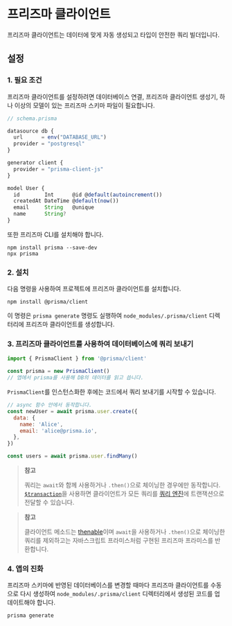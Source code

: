 # 프리즈마 클라이언트

프리즈마 클라이언트는 데이터에 맞게 자동 생성되고 타입이 안전한 쿼리 빌더입니다.

## 설정

### 1. 필요 조건

프리즈마 클라이언트를 설정하려면 데이터베이스 연결, 프리즈마 클라이언트 생성기, 하나 이상의 모델이 있는 프리즈마 스키마 파일이 필요합니다.

```typescript
// schema.prisma

datasource db {
  url      = env("DATABASE_URL")
  provider = "postgresql"
}

generator client {
  provider = "prisma-client-js"
}

model User {
  id        Int      @id @default(autoincrement())
  createdAt DateTime @default(now())
  email     String   @unique
  name      String?
}
```

또한 프리즈마 CLI를 설치해야 합니다.

```shell
npm install prisma --save-dev
npx prisma
```

### 2. 설치

다음 명령을 사용하여 프로젝트에 프리즈마 클라이언트를 설치합니다.

```shell
npm install @prisma/client
```

이 명령은 `prisma generate` 명령도 실행하여 `node_modules/.prisma/client` 디렉터리에 프리즈마 클라이언트를 생성합니다.

### 3. 프리즈마 클라이언트를 사용하여 데이터베이스에 쿼리 보내기

```js
import { PrismaClient } from '@prisma/client'

const prisma = new PrismaClient()
// 앱에서 prisma를 사용해 DB의 데이터를 읽고 씁니다.
```

`PrismaClient`를 인스턴스화한 후에는 코드에서 쿼리 보내기를 시작할 수 있습니다.

```js
// async 함수 안에서 동작합니다.
const newUser = await prisma.user.create({
  data: {
    name: 'Alice',
    email: 'alice@prisma.io',
  },
})

const users = await prisma.user.findMany()
```

> **참고**
>
> 쿼리는 `await`와 함께 사용하거나 `.then()`으로 체이닝한 경우에만 동작합니다. [`$transaction`](https://www.prisma.io/docs/concepts/components/prisma-client/transactions)을 사용하면 클라이언트가 모든 쿼리를 [쿼리 엔진](https://www.prisma.io/docs/concepts/components/prisma-engines/query-engine)에 트랜잭션으로 전달할 수 있습니다.

> **참고**
>
> 클라이언트 메소드는 [thenable](https://masteringjs.io/tutorials/fundamentals/thenable)이며 `await`을 사용하거나 `.then()`으로 체이닝한 쿼리를 제외하고는 자바스크립트 프라미스처럼 구현된 프리즈마 프라미스를 반환합니다.

### 4. 앱의 진화

프리즈마 스키마에 반영된 데이터베이스를 변경할 때마다 프리즈마 클라이언트를 수동으로 다시 생성하여 `node_modules/.prisma/client` 디렉터리에서 생성된 코드를 업데이트해야 합니다.

```shell
prisma generate
```